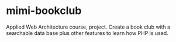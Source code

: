 # mimi-bookclub
Applied Web Architecture course, project. Create a book club with a searchable data base plus other features to learn how PHP is used.
